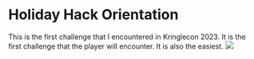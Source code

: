 # Holiday Hack Orientation
This is the first challenge that I encountered in Kringlecon 2023. It is the first challenge that the player will encounter. It is also the easiest.
![](images/orientation-challenge-part-1.png)
